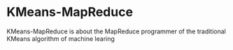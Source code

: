 # KMeans-MapReduce
KMeans-MapReduce is about the MapReduce programmer of the traditional KMeans algorithm of machine   learing
